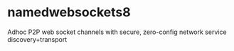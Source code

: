 # namedwebsockets8
Adhoc P2P web socket channels with secure, zero-config network service discovery+transport
